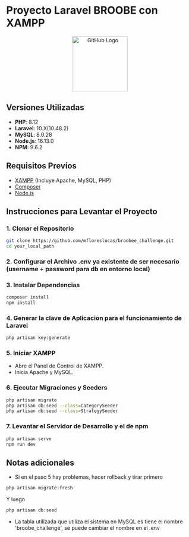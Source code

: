 # Proyecto Laravel BROOBE con XAMPP

<div align="center">
<img src="https://i.pinimg.com/originals/58/99/a5/5899a55898e329daca9ec8a5a31713c5.gif" alt="GitHub Logo" width="150" height="150" />
</div>


## Versiones Utilizadas

- **PHP**: 8.12
- **Laravel**: 10.X(10.48.2)
- **MySQL**: 8.0.28
- **Node.js**: 16.13.0
- **NPM**: 9.6.2

## Requisitos Previos

- [XAMPP](https://www.apachefriends.org/index.html) (Incluye Apache, MySQL, PHP)
- [Composer](https://getcomposer.org/)
- [Node.js](https://nodejs.org/)

## Instrucciones para Levantar el Proyecto

### 1. Clonar el Repositorio

```bash
git clone https://github.com/mfloreslucas/broobee_challenge.git
cd your_local_path
```

### 2. Configurar el Archivo .env ya existente de ser necesario (username + password para db en entorno local)

### 3. Instalar Dependencias
```bash
composer install
npm install
```

### 4. Generar la clave de Aplicacion para el funcionamiento de Laravel
```bash
php artisan key:generate
```
### 5. Iniciar XAMPP
- Abre el Panel de Control de XAMPP.
- Inicia Apache y MySQL.

### 6. Ejecutar Migraciones y Seeders
```bash
php artisan migrate
php artisan db:seed --class=CategorySeeder
php artisan db:seed --class=StrategySeeder
```

### 7. Levantar el Servidor de Desarrollo y el de npm

```bash
php artisan serve
npm run dev
```

## Notas adicionales
- Si en el paso 5 hay problemas, hacer rollback y tirar primero
```bash
php artisan migrate:fresh
```
Y luego
```bash
php artisan db:seed 
```
- La tabla utilizada que utiliza el sistema en MySQL es tiene el nombre 'broobe_challenge', se puede cambiar el nombre en el .env
